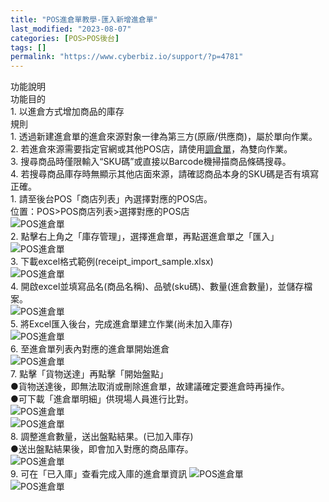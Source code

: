 ```yaml
---
title: "POS進倉單教學-匯入新增進倉單"
last_modified: "2023-08-07"
categories: [POS>POS後台]
tags: []
permalink: "https://www.cyberbiz.io/support/?p=4781"
---
```


功能說明  
功能目的  
1\. 以進倉方式增加商品的庫存  
規則  
1\. 透過新建進倉單的進倉來源對象一律為第三方(原廠/供應商)，屬於單向作業。  
2\.
若進倉來源需要指定官網或其他POS店，請使用[調倉單](https://www.cyberbiz.co/support/?p=4825)，為雙向作業。  
3\. 搜尋商品時僅限輸入“SKU碼”或直接以Barcode機掃描商品條碼搜尋。  
4\. 若搜尋商品庫存時無顯示其他店面來源，請確認商品本身的SKU碼是否有填寫正確。  
1\. 請至後台POS「商店列表」內選擇對應的POS店。  
位置：POS>POS商店列表>選擇對應的POS店  
![POS進倉單](https://www.cyberbiz.co/support/wp-content/uploads/2019/11/POS出倉單01.png)  
2\. 點擊右上角之「庫存管理」，選擇進倉單，再點選進倉單之「匯入」  
![POS進倉單](https://www.cyberbiz.co/support/wp-content/uploads/2020/09/匯入進倉單1.png)  
3\. 下載excel格式範例(receipt_import_sample.xlsx)  
![POS進倉單](https://www.cyberbiz.co/support/wp-content/uploads/2019/11/POS進倉單12.png)  
4\. 開啟excel並填寫品名(商品名稱)、品號(sku碼)、數量(進倉數量)，並儲存檔案。  
![POS進倉單](https://www.cyberbiz.co/support/wp-content/uploads/2019/11/POS進倉單13.png)  
5\. 將Excel匯入後台，完成進倉單建立作業(尚未加入庫存)  
![POS進倉單](https://www.cyberbiz.co/support/wp-content/uploads/2019/11/POS進倉單14.png)  
6\. 至進倉單列表內對應的進倉單開始進倉  
![POS進倉單](https://www.cyberbiz.co/support/wp-content/uploads/2019/11/POS進倉單04.png)  
7\. 點擊「貨物送達」再點擊「開始盤點」  
●貨物送達後，即無法取消或刪除進倉單，故建議確定要進倉時再操作。  
●可下載「進倉單明細」供現場人員進行比對。  
![POS進倉單](https://www.cyberbiz.co/support/wp-content/uploads/2019/11/POS進倉單05.png)  
![POS進倉單](https://www.cyberbiz.co/support/wp-content/uploads/2019/11/POS進倉單06.png)  
8\. 調整進倉數量，送出盤點結果。(已加入庫存)  
●送出盤點結果後，即會加入對應的商品庫存。  
![POS進倉單](https://www.cyberbiz.co/support/wp-content/uploads/2019/11/POS進倉單08.png)  
9\. 可在「已入庫」查看完成入庫的進倉單資訊 ![POS進倉單](https://www.cyberbiz.co/support/wp-content/uploads/2019/11/POS進倉單09.png)  
![POS進倉單](https://www.cyberbiz.co/support/wp-content/uploads/2019/11/POS進倉單10.png)  

